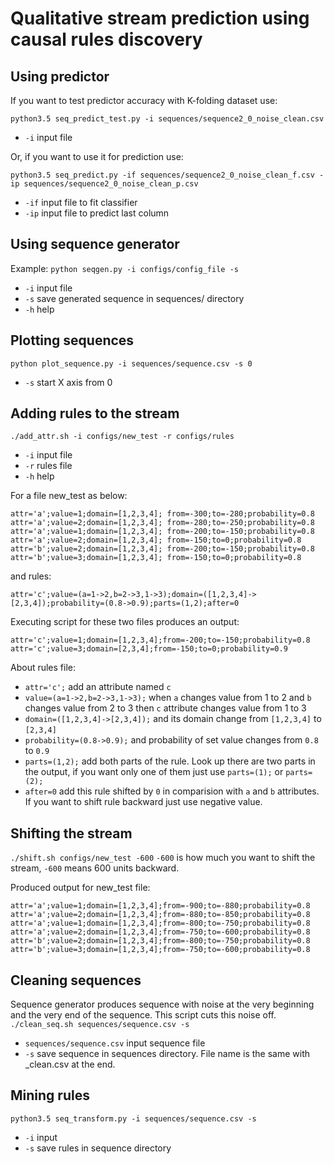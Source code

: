 # Qualitative stream prediction using causal rules discovery

## Using predictor ##
If you want to test predictor accuracy with K-folding dataset use:

`python3.5 seq_predict_test.py -i sequences/sequence2_0_noise_clean.csv`

- `-i` input file

Or, if you want to use it for prediction use:

`python3.5 seq_predict.py -if sequences/sequence2_0_noise_clean_f.csv -ip sequences/sequence2_0_noise_clean_p.csv`

- `-if` input file to fit classifier
- `-ip` input file to predict last column


## Using sequence generator
Example:
`python seqgen.py -i configs/config_file -s`

- `-i` input file
- `-s` save generated sequence in sequences/ directory
- `-h` help

## Plotting sequences
`python plot_sequence.py -i sequences/sequence.csv -s 0`

- `-s` start X axis from 0

## Adding rules to the stream
`./add_attr.sh -i configs/new_test -r configs/rules`
- `-i` input file
- `-r` rules file
- `-h` help

For a file new_test as below:
```
attr='a';value=1;domain=[1,2,3,4]; from=-300;to=-280;probability=0.8
attr='a';value=2;domain=[1,2,3,4]; from=-280;to=-250;probability=0.8
attr='a';value=1;domain=[1,2,3,4]; from=-200;to=-150;probability=0.8
attr='a';value=2;domain=[1,2,3,4]; from=-150;to=0;probability=0.8
attr='b';value=2;domain=[1,2,3,4]; from=-200;to=-150;probability=0.8
attr='b';value=3;domain=[1,2,3,4]; from=-150;to=0;probability=0.8
```
and rules:
```
attr='c';value=(a=1->2,b=2->3,1->3);domain=([1,2,3,4]->[2,3,4]);probability=(0.8->0.9);parts=(1,2);after=0
```
Executing script for these two files produces an output:
```
attr='c';value=1;domain=[1,2,3,4];from=-200;to=-150;probability=0.8
attr='c';value=3;domain=[2,3,4];from=-150;to=0;probability=0.9
```
About rules file:
  * `attr='c';` add an attribute named `c`
  * `value=(a=1->2,b=2->3,1->3);` when `a` changes value from 1 to 2 and `b` changes value from 2 to 3 then `c` attribute changes value from 1 to 3
  * `domain=([1,2,3,4]->[2,3,4]);` and its domain change from `[1,2,3,4]` to `[2,3,4]`
  * `probability=(0.8->0.9);` and probability of set value changes from `0.8` to `0.9`
  * `parts=(1,2);` add both parts of the rule. Look up there are two parts in the output, if you want only one of them just use `parts=(1);` or `parts=(2);`
  * `after=0` add this rule shifted by `0` in comparision with `a` and `b` attributes. If you want to shift rule backward just use negative value.

## Shifting the stream ##
`./shift.sh configs/new_test -600`
`-600` is how much you want to shift the stream, `-600` means 600 units backward.

Produced output for new_test file:
```
attr='a';value=1;domain=[1,2,3,4];from=-900;to=-880;probability=0.8
attr='a';value=2;domain=[1,2,3,4];from=-880;to=-850;probability=0.8
attr='a';value=1;domain=[1,2,3,4];from=-800;to=-750;probability=0.8
attr='a';value=2;domain=[1,2,3,4];from=-750;to=-600;probability=0.8
attr='b';value=2;domain=[1,2,3,4];from=-800;to=-750;probability=0.8
attr='b';value=3;domain=[1,2,3,4];from=-750;to=-600;probability=0.8
```

## Cleaning sequences ##
Sequence generator produces sequence with noise at the very beginning and the very end of the sequence. This script cuts this noise off.
`./clean_seq.sh sequences/sequence.csv -s`

- `sequences/sequence.csv` input sequence file
- `-s` save sequence in sequences directory. File name is the same with _clean.csv at the end.

## Mining rules ##
`python3.5 seq_transform.py -i sequences/sequence.csv -s`

- `-i` input
- `-s` save rules in sequence directory
